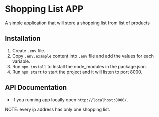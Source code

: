 # Shopping List APP

A simple application that will store a shopping list from list of products

## Installation

1. Create `.env` file.
2. Copy `.env.example` content into `.env` file and add the values for each variable.
3. Run `npm install` to Install the node_modules in the package.json.
4. Run `npm start` to start the project and it will listen to port 8000.

## API Documentation

- If you running app locally open `http://localhost:8000/`.


NOTE: every ip address has only one shopping list.
